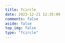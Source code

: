 ```yaml
---
title: fcircle
date: 2023-12-21 12:35:09
comments: false
aside: false
top_img: false
type: "fcircle"
---
```


